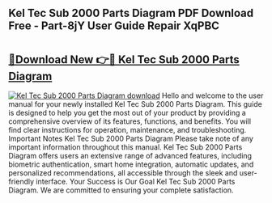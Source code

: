 ## Kel Tec Sub 2000 Parts Diagram PDF Download Free - Part-8jY User Guide Repair XqPBC

# <h2><a href="http://dflg3b9.blite.top/?on=Kel+Tec+Sub+2000+Parts+Diagram">🔗Download New 👉🔴 Kel Tec Sub 2000 Parts Diagram</a></h2>

[![Kel Tec Sub 2000 Parts Diagram download](https://i.imgur.com/lujVjoI.png)](http://dflg3b9.blite.top/?on=Kel+Tec+Sub+2000+Parts+Diagram)
Hello and welcome to the user manual for your newly installed Kel Tec Sub 2000 Parts Diagram. This guide is designed to help you get the most out of your product by providing a comprehensive overview of its features, functions, and benefits. You will find clear instructions for operation, maintenance, and troubleshooting. Important Notes Kel Tec Sub 2000 Parts Diagram Please take note of any important information throughout this manual. Kel Tec Sub 2000 Parts Diagram offers users an extensive range of advanced features, including biometric authentication, smart home integration, automatic updates, and personalized recommendations, all accessible through the sleek and user-friendly interface. Your Success is Our Goal Kel Tec Sub 2000 Parts Diagram. We are committed to ensuring your complete satisfaction.
